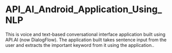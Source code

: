 # API_AI_Android_Application_Using_NLP

This is voice and text-based conversational interface application built using API.AI (now DialogFlow). The application built takes sentence input from the user and extracts the important keyword from it using the application..
